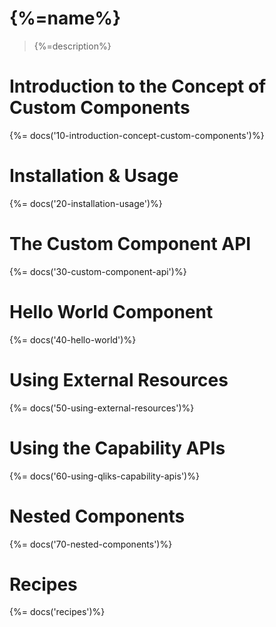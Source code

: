 # {%=name%}

> {%=description%}

<!-- toc -->

# Introduction to the Concept of Custom Components
{%= docs('10-introduction-concept-custom-components')%}

# Installation & Usage
{%= docs('20-installation-usage')%}

# The Custom Component API
{%= docs('30-custom-component-api')%}

# Hello World Component
{%= docs('40-hello-world')%}

# Using External Resources
{%= docs('50-using-external-resources')%}

# Using the Capability APIs
{%= docs('60-using-qliks-capability-apis')%}

# Nested Components
{%= docs('70-nested-components')%}

# Recipes
{%= docs('recipes')%}